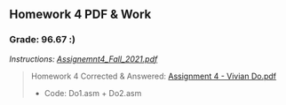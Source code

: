 ## Homework 4 PDF & Work

### Grade: 96.67 :)

*Instructions: [Assignemnt4_Fall_2021.pdf](https://github.com/odnaiviv/CSC3210/blob/main/Assignments/HW%204/Assignemnt4_Fall_2021.pdf)*

>Homework 4 Corrected & Answered: [Assignment 4 - Vivian Do.pdf](https://github.com/odnaiviv/CSC3210/blob/main/Assignments/HW%204/Assignment%204%20-%20Vivian%20Do.pdf)
>* Code: Do1.asm + Do2.asm
